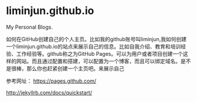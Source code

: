 liminjun.github.io
==================

My Personal Blogs.

如何在GitHub创建自己的个人主页。比如我的github账号叫liminjun,我如何创建一个liminjun.github.io的站点来展示自己的信息。比如自我介绍、教育和培训经验、工作经验等。github称之为GitHub Pages。可以为用户或者项目创建一个这样的网站。而且通过配置和搭建，可以配置为一个博客，而且可以绑定域名。是不是很棒，那么你也赶紧创建一个主页吧。来展示自己

参考网址：
https://pages.github.com/

http://jekyllrb.com/docs/quickstart/
